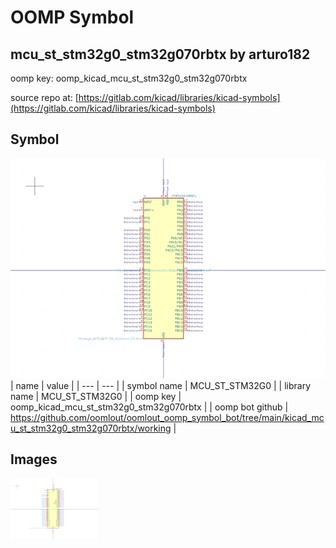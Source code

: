 # OOMP Symbol  
## mcu_st_stm32g0_stm32g070rbtx  by arturo182  
  
oomp key: oomp_kicad_mcu_st_stm32g0_stm32g070rbtx  
  
source repo at: [https://gitlab.com/kicad/libraries/kicad-symbols](https://gitlab.com/kicad/libraries/kicad-symbols)  
## Symbol  
  
[![working.png](working_600.png)](working.png)  
| name | value | 
| --- | --- | 
| symbol name | MCU_ST_STM32G0 | 
| library name | MCU_ST_STM32G0 | 
| oomp key | oomp_kicad_mcu_st_stm32g0_stm32g070rbtx | 
| oomp bot github | https://github.com/oomlout/oomlout_oomp_symbol_bot/tree/main/kicad_mcu_st_stm32g0_stm32g070rbtx/working | 
## Images  
  
[![working.png](working_140.png)](working.png)  
